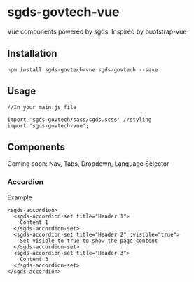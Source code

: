# sgds-govtech-vue
Vue components powered by sgds. Inspired by bootstrap-vue

## Installation
```
npm install sgds-govtech-vue sgds-govtech --save
```
## Usage
```
//In your main.js file

import 'sgds-govtech/sass/sgds.scss' //styling
import 'sgds-govtech-vue';

```
## Components 
Coming soon: Nav, Tabs, Dropdown, Language Selector
### Accordion
Example
```
<sgds-accordion>
  <sgds-accordion-set title="Header 1">
    Content 1
  </sgds-accordion-set>
  <sgds-accordion-set title="Header 2" :visible="true">
    Set visible to true to show the page content
  </sgds-accordion-set>
  <sgds-accordion-set title="Header 3">
    Content 3
  </sgds-accordion-set>
</sgds-accordion>
```
